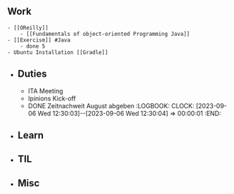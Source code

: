 ## Work
	- [[OReilly]]
		- [[Fundamentals of object-oriented Programming Java]]
	- [[Exercism]] #Java
		- done 5
	- Ubuntu Installation [[Gradle]]
- ## Duties
	- ITA Meeting
	- Ipinions Kick-off
	- DONE Zeitnachweit August abgeben
	  :LOGBOOK:
	  CLOCK: [2023-09-06 Wed 12:30:03]--[2023-09-06 Wed 12:30:04] =>  00:00:01
	  :END:
- ## Learn
- ## TIL
- ## Misc